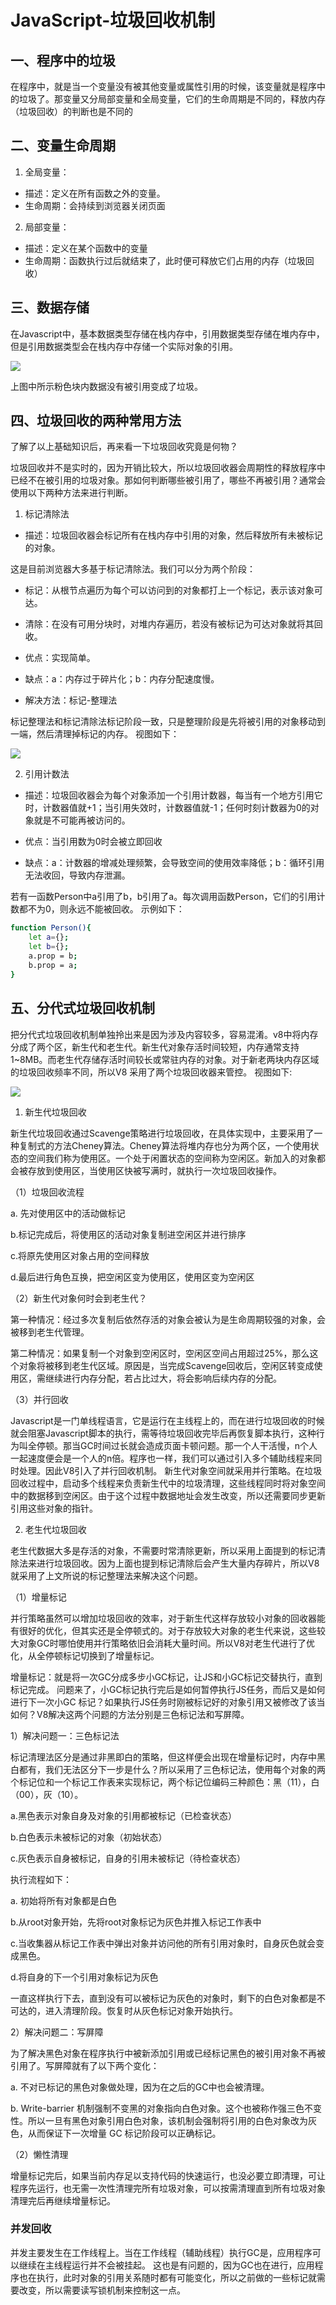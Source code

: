 # JavaScript-垃圾回收机制

## 一、程序中的垃圾
在程序中，就是当一个变量没有被其他变量或属性引用的时候，该变量就是程序中的垃圾了。那变量又分局部变量和全局变量，它们的生命周期是不同的，释放内存（垃圾回收）的判断也是不同的

## 二、变量生命周期

1. 全局变量：

- 描述：定义在所有函数之外的变量。
- 生命周期：会持续到浏览器关闭页面

2. 局部变量：

- 描述：定义在某个函数中的变量
- 生命周期：函数执行过后就结束了，此时便可释放它们占用的内存（垃圾回收）

## 三、数据存储
在Javascript中，基本数据类型存储在栈内存中，引用数据类型存储在堆内存中，但是引用数据类型会在栈内存中存储一个实际对象的引用。

![](./img/2024-01-12-12-54-29.png)

上图中所示粉色块内数据没有被引用变成了垃圾。

## 四、垃圾回收的两种常用方法

了解了以上基础知识后，再来看一下垃圾回收究竟是何物？

垃圾回收并不是实时的，因为开销比较大，所以垃圾回收器会周期性的释放程序中已经不在被引用的垃圾对象。那如何判断哪些被引用了，哪些不再被引用？通常会使用以下两种方法来进行判断。

1. 标记清除法

- 描述：垃圾回收器会标记所有在栈内存中引用的对象，然后释放所有未被标记的对象。

这是目前浏览器大多基于标记清除法。我们可以分为两个阶段：

- 标记：从根节点遍历为每个可以访问到的对象都打上一个标记，表示该对象可达。

- 清除：在没有可用分块时，对堆内存遍历，若没有被标记为可达对象就将其回收。

- 优点：实现简单。
- 缺点：a：内存过于碎片化；b：内存分配速度慢。

- 解决方法：标记-整理法
  
标记整理法和标记清除法标记阶段一致，只是整理阶段是先将被引用的对象移动到一端，然后清理掉标记的内存。
视图如下：

![](./img/2024-01-12-13-02-33.png)

2. 引用计数法

- 描述：垃圾回收器会为每个对象添加一个引用计数器，每当有一个地方引用它时，计数器值就+1；当引用失效时，计数器值就-1；任何时刻计数器为0的对象就是不可能再被访问的。

- 优点：当引用数为0时会被立即回收

- 缺点：a：计数器的增减处理频繁，会导致空间的使用效率降低；b：循环引用无法收回，导致内存泄漏。

若有一函数Person中a引用了b，b引用了a。每次调用函数Person，它们的引用计数都不为0，则永远不能被回收。
示例如下：

```sh
function Person(){
	let a={};
	let b={};
	a.prop = b;
	b.prop = a;
}
```

## 五、分代式垃圾回收机制

把分代式垃圾回收机制单独拎出来是因为涉及内容较多，容易混淆。v8中将内存分成了两个区，新生代和老生代。新生代对象存活时间较短，内存通常支持1~8MB。而老生代存储存活时间较长或常驻内存的对象。对于新老两块内存区域的垃圾回收频率不同，所以V8 采用了两个垃圾回收器来管控。
视图如下:

![](./img/2024-01-12-13-06-44.png)

1. 新生代垃圾回收

新生代垃圾回收通过Scavenge策略进行垃圾回收，在具体实现中，主要采用了一种复制式的方法Cheney算法。Cheney算法将堆内存也分为两个区，一个使用状态的空间我们称为使用区。一个处于闲置状态的空间称为空闲区。新加入的对象都会被存放到使用区，当使用区快被写满时，就执行一次垃圾回收操作。

（1）垃圾回收流程

a. 先对使用区中的活动做标记

b.标记完成后，将使用区的活动对象复制进空闲区并进行排序

c.将原先使用区对象占用的空间释放

d.最后进行角色互换，把空闲区变为使用区，使用区变为空闲区

（2）新生代对象何时会到老生代？

第一种情况：经过多次复制后依然存活的对象会被认为是生命周期较强的对象，会被移到老生代管理。

第二种情况：如果复制一个对象到空闲区时，空闲区空间占用超过25%，那么这个对象将被移到老生代区域。原因是，当完成Scavenge回收后，空闲区转变成使用区，需继续进行内存分配，若占比过大，将会影响后续内存的分配。

（3）并行回收

Javascript是一门单线程语言，它是运行在主线程上的，而在进行垃圾回收的时候就会阻塞Javascript脚本的执行，需等待垃圾回收完毕后再恢复脚本执行，这种行为叫全停顿。那当GC时间过长就会造成页面卡顿问题。那一个人干活慢，n个人一起速度便会是一个人的n倍。程序也一样，我们可以通过引入多个辅助线程来同时处理。因此V8引入了并行回收机制。
新生代对象空间就采用并行策略。在垃圾回收过程中，启动多个线程来负责新生代中的垃圾清理，这些线程同时将对象空间中的数据移到空闲区。由于这个过程中数据地址会发生改变，所以还需要同步更新引用这些对象的指针。

2. 老生代垃圾回收

老生代数据大多是存活的对象，不需要时常清除更新，所以采用上面提到的标记清除法来进行垃圾回收。因为上面也提到标记清除后会产生大量内存碎片，所以V8就采用了上文所说的标记整理法来解决这个问题。

（1）增量标记

并行策略虽然可以增加垃圾回收的效率，对于新生代这样存放较小对象的回收器能有很好的优化，但其实还是全停顿式的。对于存放较大对象的老生代来说，这些较大对象GC时哪怕使用并行策略依旧会消耗大量时间。所以V8对老生代进行了优化，从全停顿标记切换到了增量标记。

增量标记：就是将一次GC分成多步小GC标记，让JS和小GC标记交替执行，直到标记完成。
问题来了，小GC标记执行完后是如何暂停执行JS任务，而后又是如何进行下一次小GC 标记？如果执行JS任务时刚被标记好的对象引用又被修改了该当如何？V8解决这两个问题的方法分别是三色标记法和写屏障。

1）解决问题一：三色标记法

标记清理法区分是通过非黑即白的策略，但这样便会出现在增量标记时，内存中黑白都有，我们无法区分下一步是什么？所以采用了三色标记法，使用每个对象的两个标记位和一个标记工作表来实现标记，两个标记位编码三种颜色：黑（11），白（00），灰（10）。

a.黑色表示对象自身及对象的引用都被标记（已检查状态）

b.白色表示未被标记的对象（初始状态）

c.灰色表示自身被标记，自身的引用未被标记（待检查状态）

执行流程如下：

a. 初始将所有对象都是白色

b.从root对象开始，先将root对象标记为灰色并推入标记工作表中

c.当收集器从标记工作表中弹出对象并访问他的所有引用对象时，自身灰色就会变成黑色。

d.将自身的下一个引用对象标记为灰色

一直这样执行下去，直到没有可以被标记为灰色的对象时，剩下的白色对象都是不可达的，进入清理阶段。恢复时从灰色标记对象开始执行。

2）解决问题二：写屏障

为了解决黑色对象在程序执行中被新添加引用或已经标记黑色的被引用对象不再被引用了。写屏障就有了以下两个变化：

a. 不对已标记的黑色对象做处理，因为在之后的GC中也会被清理。

b. Write-barrier 机制强制不变黑的对象指向白色对象。这个也被称作强三色不变性。所以一旦有黑色对象引用白色对象，该机制会强制将引用的白色对象改为灰色，从而保证下一次增量 GC 标记阶段可以正确标记。

（2）懒性清理

增量标记完后，如果当前内存足以支持代码的快速运行，也没必要立即清理，可让程序先运行，也无需一次性清理完所有垃圾对象，可以按需清理直到所有垃圾对象清理完后再继续增量标记。

### 并发回收
并发主要发生在工作线程上。当在工作线程（辅助线程）执行GC是，应用程序可以继续在主线程运行并不会被挂起。
这也是有问题的，因为GC也在进行，应用程序也在执行，此时对象的引用关系随时都有可能变化，所以之前做的一些标记就需要改变，所以需要读写锁机制来控制这一点。
